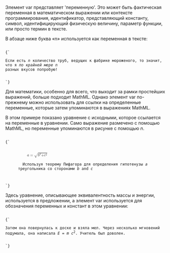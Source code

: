 <p>
	Элемент <LE>var</LE> представляет 'переменную'. Это может быть фактическая переменная в математическом выражении или контексте программирования, идентификатор, представляющий константу, символ, идентифицирующий физическую величину, параметр функции, или просто термин в тексте.
</p>

<ExampleBox>

В абзаце ниже буква «n» используется как переменная в тексте:

<Code>
{`
<p>Если есть <var>n</var> количество труб, ведущих к фабрике мороженого, то значит, что я <em>по крайней мере</em> <var>n</var>
разных вкусов попробую!</p>
`}
</Code>

</ExampleBox>

<p>
	Для математики, особенно для всего, что выходит за рамки простейших выражений, больше подходит MathML. Однако элемент <LE>var</LE> по-прежнему можно использовать для ссылки на определенные переменные, которые затем упоминаются в выражениях MathML.
</p>

<ExampleBox>

В этом примере показано уравнение с исходными, которое ссылается на переменные в уравнении. Само выражение размечено с помощью MathML, но переменные упоминаются в рисунке с помощью <var>n</var>.

<Code>
{`
<figure>
 	<math>
  	<mi>a</mi>
  	<mo>=</mo>
 	<msqrt>
  		 <msup><mi>b</mi><mn>2</mn></msup>
   		 <mi>+</mi>
  	 	 <msup><mi>c</mi><mn>2</mn></msup>
  	</msqrt>
	</math>
<figcaption>
  Используя теорему Пифагора для определения гипотенузы <var>a</var> треугольника со сторонами <var>b</var> and <var>c</var>
</figcaption>
</figure>
`}
</Code>

</ExampleBox>

<ExampleBox>

Здесь уравнение, описывающее эквивалентность массы и энергии, используется в предложении, а элемент <LE>var</LE> используется для обозначения переменных и констант в этом уравнении:

<Code>
{`
<p>Затем она повернулась к доске и взяла мел. Через несколько мгновений
подумала, она написала <var>E</var> = <var>m</var> <var>c</var><sup>2</sup>. Учитель был доволен.</p>
`}
</Code>

</ExampleBox>

